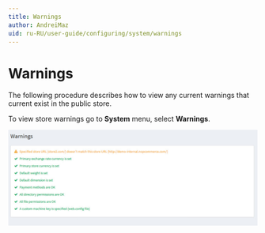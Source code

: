 ```yaml
---
title: Warnings
author: AndreiMaz
uid: ru-RU/user-guide/configuring/system/warnings
---
```

# Warnings

The following procedure describes how to view any current warnings that current exist in the public store.

To view store warnings go to **System** menu, select **Warnings**.

![Warnings](_static/warnings/warnings.jpg)
